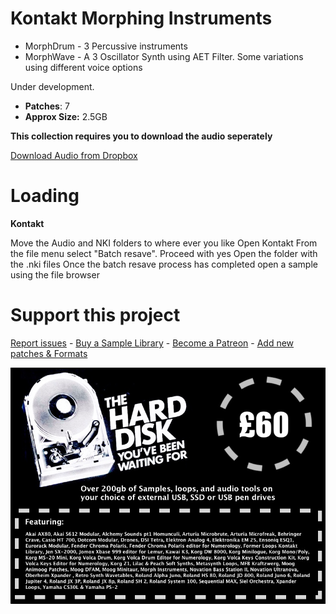 # Kontakt Morphing Instruments

* MorphDrum - 3 Percussive instruments 
* MorphWave - A 3 Oscillator Synth using AET Filter. Some variations using different voice options

Under development.
 
-  **Patches**: 7
-   **Approx Size:** 2.5GB

**This collection requires you to download the audio seperately**

[Download Audio from Dropbox](https://www.dropbox.com/sh/1o856dvop1f4xn8/AAB9O6SAx8vOgttM94F5Kc_ia?dl=0)

# Loading

**Kontakt**

Move the Audio and NKI folders to where ever you like
Open Kontakt
From the file menu select "Batch resave". Proceed with yes
Open the folder with the .nki files
Once the batch resave process has completed open a sample using the file browser


# Support this project

[Report issues](/issues) - [Buy a Sample Library](https://gumroad.com/modularsamples) - [Become a Patreon](https://www.patreon.com/modularsamples) - [Add new patches & Formats](/pulls)

[
![Sample library disks](https://github.com/publicsamples/Public-Samples/raw/master/images/drives2.jpg?raw=true)
](https://gum.co/modularsamples-drives)
